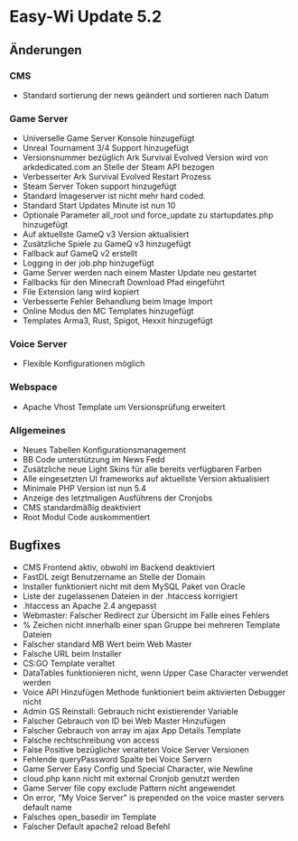 # Easy-Wi Update 5.2

## Änderungen

### CMS

- Standard sortierung der news geändert und sortieren nach Datum

### Game Server

- Universelle Game Server Konsole hinzugefügt
- Unreal Tournament 3/4 Support hinzugefügt
- Versionsnummer bezüglich Ark Survival Evolved Version wird von arkdedicated.com an Stelle der Steam API bezogen
- Verbesserter Ark Survival Evolved Restart Prozess
- Steam Server Token support hinzugefügt
- Standard Imageserver ist nicht mehr hard coded.
- Standard Start Updates Minute ist nun 10
- Optionale Parameter all_root und force_update zu startupdates.php hinzugefügt
- Auf aktuellste GameQ v3 Version aktualisiert
- Zusätzliche Spiele zu GameQ v3 hinzugefügt
- Fallback auf GameQ v2 erstellt
- Logging in der job.php hinzugefügt
- Game Server werden nach einem Master Update neu gestartet
- Fallbacks für den Minecraft Download Pfad eingeführt
- File Extension lang wird kopiert
- Verbesserte Fehler Behandlung beim Image Import
- Online Modus den MC Templates hinzugefügt
- Templates Arma3, Rust, Spigot, Hexxit hinzugefügt

### Voice Server

- Flexible Konfigurationen möglich

### Webspace

- Apache Vhost Template um Versionsprüfung erweitert

### Allgemeines

- Neues Tabellen Konfigurationsmanagement
- BB Code unterstützung im News Fedd
- Zusätzliche neue Light Skins für alle bereits verfügbaren Farben
- Alle eingesetzten UI frameworks auf aktuellste Version aktualisiert
- Minimale PHP Version ist nun 5.4
- Anzeige des letztmaligen Ausführens der Cronjobs
- CMS standardmäßig deaktiviert
- Root Modul Code auskommentiert

## Bugfixes

- CMS Frontend aktiv, obwohl im Backend deaktiviert
- FastDL zeigt Benutzername an Stelle der Domain
- Installer funktioniert nicht mit dem MySQL Paket von Oracle
- Liste der zugelassenen Dateien in der .htaccess korrigiert
- .htaccess an Apache 2.4 angepasst
- Webmaster: Falscher Redirect zur Übersicht im Falle eines Fehlers
- % Zeichen nicht innerhalb einer span Gruppe bei mehreren Template Dateien
- Falscher standard MB Wert beim Web Master
- Falsche URL beim Installer
- CS:GO Template veraltet
- DataTables funktionieren nicht, wenn Upper Case Character verwendet werden
- Voice API Hinzufügen Methode funktioniert beim aktivierten Debugger nicht
- Admin GS Reinstall: Gebrauch nicht existierender Variable
- Falscher Gebrauch von ID bei Web Master Hinzufügen
- Falscher Gebrauch von array im ajax App Details Template
- Falsche rechtschreibung von access
- False Positive bezüglicher veralteten Voice Server Versionen
- Fehlende queryPassword Spalte bei Voice Servern
- Game Server Easy Config und Special Character, wie Newline
- cloud.php kann nicht mit external Cronjob genutzt werden
- Game Server file copy exclude Pattern nicht angewendet
- On error, "My Voice Server" is prepended on the voice master servers default name
- Falsches open_basedir im Template
- Falscher Default apache2 reload Befehl